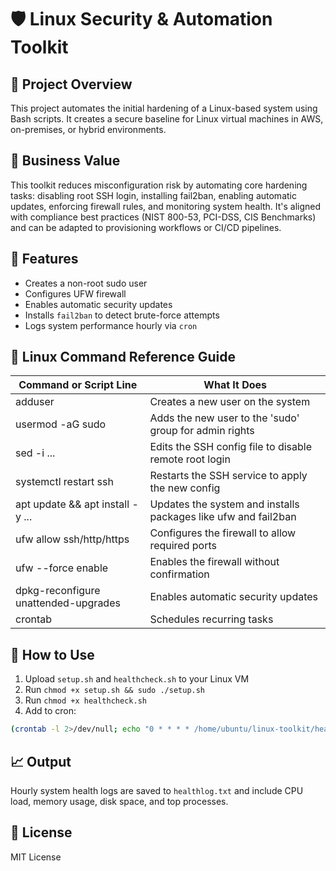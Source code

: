 # 🛡️ Linux Security & Automation Toolkit

## 📌 Project Overview
This project automates the initial hardening of a Linux-based system using Bash scripts. It creates a secure baseline for Linux virtual machines in AWS, on-premises, or hybrid environments.

## 💼 Business Value
This toolkit reduces misconfiguration risk by automating core hardening tasks: disabling root SSH login, installing fail2ban, enabling automatic updates, enforcing firewall rules, and monitoring system health. It's aligned with compliance best practices (NIST 800-53, PCI-DSS, CIS Benchmarks) and can be adapted to provisioning workflows or CI/CD pipelines.

## 🧰 Features
- Creates a non-root sudo user
- Configures UFW firewall
- Enables automatic security updates
- Installs `fail2ban` to detect brute-force attempts
- Logs system performance hourly via `cron`

## 🧠 Linux Command Reference Guide

| Command or Script Line                            | What It Does                                                                 |
|--------------------------------------------------|------------------------------------------------------------------------------|
| adduser                                           | Creates a new user on the system                                            |
| usermod -aG sudo                                  | Adds the new user to the 'sudo' group for admin rights                      |
| sed -i ...                                        | Edits the SSH config file to disable remote root login                      |
| systemctl restart ssh                            | Restarts the SSH service to apply the new config                            |
| apt update && apt install -y ...                 | Updates the system and installs packages like ufw and fail2ban              |
| ufw allow ssh/http/https                         | Configures the firewall to allow required ports                             |
| ufw --force enable                                | Enables the firewall without confirmation                                   |
| dpkg-reconfigure unattended-upgrades             | Enables automatic security updates                                          |
| crontab                                           | Schedules recurring tasks                                                   |

## 📝 How to Use
1. Upload `setup.sh` and `healthcheck.sh` to your Linux VM
2. Run `chmod +x setup.sh && sudo ./setup.sh`
3. Run `chmod +x healthcheck.sh`
4. Add to cron:  
```bash
(crontab -l 2>/dev/null; echo "0 * * * * /home/ubuntu/linux-toolkit/healthcheck.sh >> /home/ubuntu/healthlog.txt 2>&1") | crontab -
```

## 📈 Output
Hourly system health logs are saved to `healthlog.txt` and include CPU load, memory usage, disk space, and top processes.

## 📜 License
MIT License
